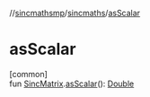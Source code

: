 //[sincmathsmp](../../index.md)/[sincmaths](index.md)/[asScalar](as-scalar.md)

# asScalar

[common]\
fun [SincMatrix](-sinc-matrix/index.md).[asScalar](as-scalar.md)(): [Double](https://kotlinlang.org/api/latest/jvm/stdlib/kotlin/-double/index.html)
